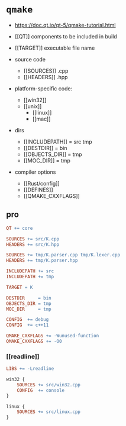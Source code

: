 # `qmake`
- https://doc.qt.io/qt-5/qmake-tutorial.html

- [[QT]] components to be included in build
- [[TARGET]] executable file name
- source code
	- [[SOURCES]] .cpp
	- [[HEADERS]] .hpp
- platform-specific code:
    - [[win32]]
    - [[unix]]
        - [[linux]]
        - [[mac]]
- dirs
	- [[INCLUDEPATH]] = src tmp
	- [[DESTDIR]] = bin
	- [[OBJECTS_DIR]] = tmp
	- [[MOC_DIR]] = tmp
- compiler options
	- [[Rust/config]]
	- [[DEFINES]]
	- [[QMAKE_CXXFLAGS]]

## pro

```Makefile
QT += core
```
```Makefile
SOURCES += src/K.cpp
HEADERS += src/K.hpp
```
```Makefile
SOURCES += tmp/K.parser.cpp tmp/K.lexer.cpp
HEADERS += tmp/K.parser.hpp
```
```Makefile
INCLUDEPATH += src
INCLUDEPATH += tmp
```
```Makefile
TARGET = K

DESTDIR     = bin
OBJECTS_DIR = tmp
MOC_DIR     = tmp
```
```Makefile
CONFIG  += debug
CONFIG  += c++11
```
```Makefile
QMAKE_CXXFLAGS += -Wunused-function
QMAKE_CXXFLAGS += -O0
```
### [[readline]]
```Makefile
LIBS += -Lreadline
```
```Makefile
win32 {
    SOURCES += src/win32.cpp
    CONFIG  += console
}

linux {
    SOURCES += src/linux.cpp
}
```
